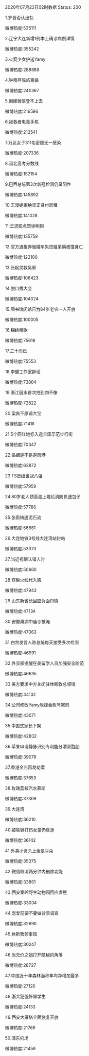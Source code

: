 2020年07月23日02时数据
Status: 200

1.罗晋否认出轨

微博热度:535111

2.辽宁大连新增1例本土确诊病例详情

微博热度:355242

3.火箭少女护送Yamy

微博热度:288888

4.钟晓芹陈屿离婚

微博热度:240367

5.谢娜微信登不上去

微博热度:216596

6.拯救者电竞手机

微博热度:213541

7.万达女子311名密接无一感染

微博热度:207336

8.河北高考分数线

微博热度:152154

9.巴西总统第3次新冠检测仍呈阳性

微博热度:145892

10.王漫妮拒绝梁正贤付房租

微博热度:141028

11.王思聪点赞徐明朝

微博热度:135759

12.官方通报奔驰婚车失控姐弟俩被撞身亡

微博热度:123100

13.张起灵救吴邪

微博热度:106423

14.脱口秀大会

微博热度:104024

15.图书馆闭馆日为84岁老农一人开放

微博热度:100005

16.锦绣南歌

微博热度:75618

17.三十而已

微博热度:75553

18.李健工作室辟谣

微博热度:73804

19.浙江丽水首次拍到四不像

微博热度:72822

20.梁爽不原谅大宝

微博热度:71418

21.5个网红地标入选全国示范步行街

微博热度:70347

22.婚姻是不是避风港

微博热度:63872

23.TS晋级世冠八强

微博热度:57959

24.80岁老人顶高温上堤给消防员送包子

微博热度:57786

25.张雨绮遇泥石流

微博热度:56661

26.大连地铁3号线大连湾站封站

微博热度:53373

27.当近视眼认错人时

微博热度:50660

28.穿越火线代入感

微博热度:47943

29.山东新省长回应负面舆情

微博热度:47134

30.安徽巢湖中庙寺被淹

微博热度:47063

31.白宫发言人称总统每天接受多次检测

微博热度:46991

32.外交部提醒在美留学人员加强安全防范

微博热度:46635

33.美方要求中方关闭驻休斯敦总领馆

微博热度:44132

34.公司修改Yamy后援会账号密码

微博热度:43071

35.中国式家长下架

微博热度:42802

36.苹果申请静脉识别专利能分清双胞胎

微博热度:39079

37.香港金店再发劫案

微博热度:37653

38.玫瑰荔枝汽水慕斯

微博热度:37309

39.大连湾

微博热度:36210

40.被铁锨打伤女童仍昏迷

微博热度:36142

41.外卖小哥头上全是耳朵

微博热度:35375

42.微信取消两分钟内删除功能

微博热度:33861

43.西安秦岭野生动物园回应虐熊

微博热度:33004

44.恋爱前要不要做背景调查

微博热度:32690

45.休斯敦领事馆

微博热度:30247

46.当无价之姐打开隐秘的角落

微博热度:28727

47.中国近十年森林面积年均净增加最多

微博热度:27120

48.浙大犯强奸罪学生

微博热度:24153

49.西安大雁塔全面恢复开放

微博热度:21769

50.浦东机场

微博热度:21459

